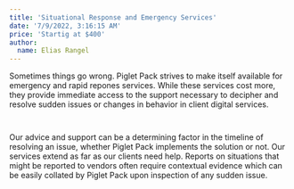 ```yaml
---
title: 'Situational Response and Emergency Services'
date: '7/9/2022, 3:16:15 AM'
price: 'Startig at $400'
author:
  name: Elias Rangel
---
```


Sometimes things go wrong. Piglet Pack strives to make itself available
for emergency and rapid repones services. While these services cost
more, they provide immediate access to the support necessary to decipher
and resolve sudden issues or changes in behavior in client digital
services.

<div style="height:2em;"></div>
Our advice and support can be a determining factor in the timeline of
resolving an issue, whether Piglet Pack implements the solution or not.
Our services extend as far as our clients need help. Reports on
situations that might be reported to vendors often require contextual
evidence which can be easily collated by Piglet Pack upon inspection of
any sudden issue.
